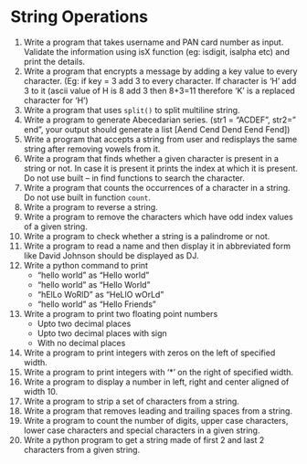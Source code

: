 # String Operations
1. Write a program that takes username and PAN card number as input. Validate
the information using isX function (eg: isdigit, isalpha etc) and print the details.
2. Write a program that encrypts a message by adding a key value to every
character. (Eg: if key = 3 add 3 to every character. If character is ‘H’ add 3 to it
(ascii value of H is 8 add 3 then 8+3=11 therefore ‘K’ is a replaced character for
‘H’)
3. Write a program that uses `split()` to split multiline string.
4. Write a program to generate Abecedarian series. (str1 = “ACDEF”, str2=” end”,
your output should generate a list [Aend Cend Dend Eend Fend])
5. Write a program that accepts a string from user and redisplays the same string
after removing vowels from it.
6. Write a program that finds whether a given character is present in a string or not.
In case it is present it prints the index at which it is present. Do not use built – in
find functions to search the character.
7. Write a program that counts the occurrences of a character in a string. Do not
use built in function `count`.
8. Write a program to reverse a string.
9. Write a program to remove the characters which have odd index values of a
given string.
10.  Write a program to check whether a string is a palindrome or not.
11.  Write a program to read a name and then display it in abbreviated form like
David Johnson should be displayed as DJ.
12.  Write a python command to print
     - “hello world” as “Hello world”
     - “hello world” as “Hello World”
     - “hElLo WoRlD” as “HeLlO wOrLd”
     - “hello world” as “Hello Friends”
13.  Write a program to print two floating point numbers
     - Upto two decimal places
     - Upto two decimal places with sign
     - With no decimal places
14.  Write a program to print integers with zeros on the left of specified width.
15.  Write a program to print integers with ‘*’ on the right of specified width.
16.  Write a program to display a number in left, right and center aligned of width 10.
17.  Write a program to strip a set of characters from a string.
18.  Write a program that removes leading and trailing spaces from a string.
19.  Write a program to count the number of digits, upper case characters, lower case
characters and special characters in a given string.
20.  Write a python program to get a string made of first 2 and last 2 characters
from a given string.
